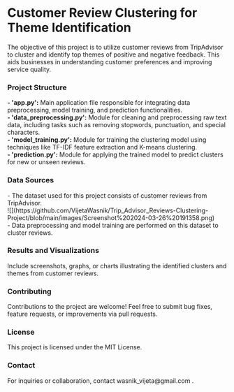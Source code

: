 <h1>Customer Review Clustering for Theme Identification</h1>
<p>The objective of this project is to utilize customer reviews from TripAdvisor to cluster and identify top themes of positive and negative feedback. This aids businesses in understanding customer preferences and improving service quality.</p>

<h3>Project Structure</h3>
<strong>- 'app.py':</strong> Main application file responsible for integrating data preprocessing, model training, and prediction functionalities.
<br>
<strong>- 'data_preprocessing.py':</strong> Module for cleaning and preprocessing raw text data, including tasks such as removing stopwords, punctuation, and special characters.
<br>
<strong>- 'model_training.py':</strong> Module for training the clustering model using techniques like TF-IDF feature extraction and K-means clustering.
<br>
<strong>- 'prediction.py':</strong> Module for applying the trained model to predict clusters for new or unseen reviews.

<h3>Data Sources</h3>
- The dataset used for this project consists of customer reviews from TripAdvisor.
<br>
![](https://github.com/VijetaWasnik/Trip_Advisor_Reviews-Clustering-Project/blob/main/images/Screenshot%202024-03-26%20191358.png)
<br>
- Data preprocessing and model training are performed on this dataset to cluster reviews.
<br>

<h3>Results and Visualizations</h3>

Include screenshots, graphs, or charts illustrating the identified clusters and themes from customer reviews.

<h3>Contributing</h3>
Contributions to the project are welcome! Feel free to submit bug fixes, feature requests, or improvements via pull requests.
<br>

<h3>License</h3>
This project is licensed under the MIT License.
<br>

<h3>Contact</h3>
For inquiries or collaboration, contact wasnik_vijeta@gmail.com .
